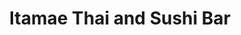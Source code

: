 ---
layout: place
title: "Itamae Thai and Sushi Bar"
permalink: /pennsylvania/pittsburgh/itamae-thai-and-sushi-bar.html
stateAbbr: PA
stateName: Pennsylvania
cityName: Pittsburgh
place_id: ChIJy1c2JOD3NIgRGMmNPXgbUmk
photos:
  - name: >-
      places/ChIJy1c2JOD3NIgRGMmNPXgbUmk/photos/AeeoHcKH5zg9xJEnjBuMrNva4Cr8rXFmxlceDd57L-HTbMwUfgnI7f6RJv_iat5xhTAfynvcmwgcqRleKMrd2Eqq2DCSarIJUn4kpAuYYtEMO8yRWHwjc1MMd59eCQgDLyfj49xc6MAx9gM_JmPlBUQy1gNAsjb0eJ1nn0RAFsQv-ZvBo0DbNnNdEEeQgpLfal_PvRaHhGdi5fvNQf8ZXWyIm5AjZxNt1S1khrxfAwH5wGK8gs_PQN4cVRl6IE4LOoAteyygQDvweAyvAr9jPKrNGV4LGsgckEpr_qRfo8snUxx_Vg
    widthPx: 1536
    heightPx: 2048
    authorAttributions:
      - displayName: Itamae Thai and Sushi Bar
        uri: https://maps.google.com/maps/contrib/114228252283751663422
        photoUri: >-
          https://lh3.googleusercontent.com/a-/ALV-UjVmyNYn3r4NyioQAbV2Q9qzPYLMkO6JRKlflG_jTk4bkLp5XbM=s100-p-k-no-mo
    flagContentUri: >-
      https://www.google.com/local/imagery/report/?cb_client=maps_api_places.places_api&image_key=!1e10!2sAF1QipOZtAxxHgHL_zoDnhxbJIFQ0aqgHHhPhvot47rh&hl=en-US
    googleMapsUri: >-
      https://www.google.com/maps/place//data=!3m4!1e2!3m2!1sAF1QipOZtAxxHgHL_zoDnhxbJIFQ0aqgHHhPhvot47rh!2e10!4m2!3m1!1s0x8834f7e0243657cb:0x69521b783d8dc918
  - name: >-
      places/ChIJy1c2JOD3NIgRGMmNPXgbUmk/photos/AeeoHcL93WqwDAh8SoUb-cNv2d1WuymQ1OzpBYLdabyuEJ_E-QbpTk-F3I5xxA2Rc1SysKGv2BBibF7pEywl165Ca2JQaHMaZ0KOqyhYTlnmDzdeOXDSARQNs3jMpO67vQVtpLmXo9DP5-gQAp8jx9dF2J-2zNd-WB6EA3xqyrLU7TqIyBhQ6v5IftHrJVZru30d7fiGStP4Sf43oVZjznA3vJiifpKkCrBv6P5SGMwznDfUpKwbVpwGkjVcx2lTG5IMrQwMRAF9yKtbzPhTVQboeJH--eWGczXP9aCdh4DYB61vh9tVmbxS0udlhLzWIxPD9Iuvz9obaQHaaBzktjt6ZUIpCPIrqOkcSG9W7GA9-Ki4ZY0Yyh65II5PTe-9G8nEUuukaaBhsL4BB56yL6XZXOu9KwtGbjy_00boX_JmxPOWq7sj
    widthPx: 3271
    heightPx: 1840
    authorAttributions:
      - displayName: Brenda Johannesen
        uri: https://maps.google.com/maps/contrib/111818219304589312101
        photoUri: >-
          https://lh3.googleusercontent.com/a-/ALV-UjX2wQcgJoXUIPoyqpzF62PgKbTDopTFjFaePzi0h5XVvbymTb_a=s100-p-k-no-mo
    flagContentUri: >-
      https://www.google.com/local/imagery/report/?cb_client=maps_api_places.places_api&image_key=!1e10!2sCIHM0ogKEICAgMDIiPfsvAE&hl=en-US
    googleMapsUri: >-
      https://www.google.com/maps/place//data=!3m4!1e2!3m2!1sCIHM0ogKEICAgMDIiPfsvAE!2e10!4m2!3m1!1s0x8834f7e0243657cb:0x69521b783d8dc918
  - name: >-
      places/ChIJy1c2JOD3NIgRGMmNPXgbUmk/photos/AeeoHcLJvvxKYPq7XHgwgv9NSIZ_wwY5yFeU-Hn7MStLiJ1lV6GDAIzBgx1J6ste8id4vwh9KOV6oK_r5cuoodbbtRVuh6Nth-IBoAKn62AytR-59ZeVA1jCGY7kUdlbPV9OEt309IZZmKciZ78QEIO6hgqLzQa1lkkkfsau9JUmDnyHAhSGZMwzQWlUj0xerqvoJAGSCKEPDIBp29IupQ5aKY-QGl8bRsfaONA0pvBPRnTg0GWYWStMb37uvW6YdMZ0nUw-2wti43E5jDtK_8JJdDIASlSi3l5wBUfb6qR43Qo7sw
    widthPx: 2880
    heightPx: 2304
    authorAttributions:
      - displayName: Itamae Thai and Sushi Bar
        uri: https://maps.google.com/maps/contrib/114228252283751663422
        photoUri: >-
          https://lh3.googleusercontent.com/a-/ALV-UjVmyNYn3r4NyioQAbV2Q9qzPYLMkO6JRKlflG_jTk4bkLp5XbM=s100-p-k-no-mo
    flagContentUri: >-
      https://www.google.com/local/imagery/report/?cb_client=maps_api_places.places_api&image_key=!1e10!2sAF1QipNpVHCwOReAfa9DPGvhxTvEPhTK7B1scMSw2lTL&hl=en-US
    googleMapsUri: >-
      https://www.google.com/maps/place//data=!3m4!1e2!3m2!1sAF1QipNpVHCwOReAfa9DPGvhxTvEPhTK7B1scMSw2lTL!2e10!4m2!3m1!1s0x8834f7e0243657cb:0x69521b783d8dc918
  - name: >-
      places/ChIJy1c2JOD3NIgRGMmNPXgbUmk/photos/AeeoHcJNMkJ-8avi-sycksd1-SFDpOzlOzZrcucIHnqRg8k4iq4sWtual_ajQ4w2MHqKKwE_u1m6We292IwTxYFLchPNxxPNxdUU07XbylFd4522Z0CIoL3AxFvJtScr3T9_wl8x58FmBv21I2HDyOPoIHgw4GVw137tu5VLwTLFXNB2lgL7rPLua-eSWXeeMlKLMyTPDOPE-Kj7p7SFbkcRuhmSy4mB64yiED9PQEmm2BLBpwG_Gm1X5fdaAfPnp0WNJfnr6612QvoUYHviaARxa5gXyIUHGtka7gV82edEwuLsmw
    widthPx: 2880
    heightPx: 2304
    authorAttributions:
      - displayName: Itamae Thai and Sushi Bar
        uri: https://maps.google.com/maps/contrib/114228252283751663422
        photoUri: >-
          https://lh3.googleusercontent.com/a-/ALV-UjVmyNYn3r4NyioQAbV2Q9qzPYLMkO6JRKlflG_jTk4bkLp5XbM=s100-p-k-no-mo
    flagContentUri: >-
      https://www.google.com/local/imagery/report/?cb_client=maps_api_places.places_api&image_key=!1e10!2sAF1QipPjrRLPo4gQGlIQO-VeaMfl-dsWW-Bwt201WhM4&hl=en-US
    googleMapsUri: >-
      https://www.google.com/maps/place//data=!3m4!1e2!3m2!1sAF1QipPjrRLPo4gQGlIQO-VeaMfl-dsWW-Bwt201WhM4!2e10!4m2!3m1!1s0x8834f7e0243657cb:0x69521b783d8dc918
  - name: >-
      places/ChIJy1c2JOD3NIgRGMmNPXgbUmk/photos/AeeoHcLW94ONNoN3GPZ47YBD7WIl-Tqm02EWv90GP2Fg8L-I42GY61Th3x21YYSl-OjZP_Yx54ya3IwPPn4X_94I3SiYw3sD5KK05SkYgCeAF7_ZexntB5x_sFKP1YM-xLl9V07ouE0mt7hTMrLpa2fOUiqhf86lV9XAj5di4P0fcwrV9nDegYMUiW6o2s6IBoH8aN5_J66wJq11AnuWCt0iaTFH-q1NR4JnBchH1q8-MO-JFcJjQnPM2JbRnXXkmhdh-fX7sA4iNgKeUAh5v7k-W7UEIel-mjfm7UN3GxB4ZcWwDg
    widthPx: 2880
    heightPx: 2304
    authorAttributions:
      - displayName: Itamae Thai and Sushi Bar
        uri: https://maps.google.com/maps/contrib/114228252283751663422
        photoUri: >-
          https://lh3.googleusercontent.com/a-/ALV-UjVmyNYn3r4NyioQAbV2Q9qzPYLMkO6JRKlflG_jTk4bkLp5XbM=s100-p-k-no-mo
    flagContentUri: >-
      https://www.google.com/local/imagery/report/?cb_client=maps_api_places.places_api&image_key=!1e10!2sAF1QipNd_gpme539ZPmuy35DcgDsnmPmWQ1T0V3w5Yzu&hl=en-US
    googleMapsUri: >-
      https://www.google.com/maps/place//data=!3m4!1e2!3m2!1sAF1QipNd_gpme539ZPmuy35DcgDsnmPmWQ1T0V3w5Yzu!2e10!4m2!3m1!1s0x8834f7e0243657cb:0x69521b783d8dc918
  - name: >-
      places/ChIJy1c2JOD3NIgRGMmNPXgbUmk/photos/AeeoHcKIuW95D8IQsbppxDW35brfLOA1rKxSq_--w5QUrmO5V4yI3pHrChKFKeM9Q1xXQUPIsEArd6C4Bq1Y86Hb7Lu-ya6kp_kv4w4M_55A2LTHSj0VuGSYhIbcNsv2eMgjGhkzft4QdHkKiLbwxINyoLVmsNVCEXqWqOzk7sTBKy4Ym7OcDfU1btNQ4xUsr3mjEcPX1-k2FnFBf26YZ3XcBxQbZpOIeXxMN4Aw3YmR_jOBfh_m5wv9cvKZ9h7RZfvGihoIC1cHnpENNlNKxwwuLeyvkgGqVP3auEBF-vu3yusz6Q
    widthPx: 2880
    heightPx: 2304
    authorAttributions:
      - displayName: Itamae Thai and Sushi Bar
        uri: https://maps.google.com/maps/contrib/114228252283751663422
        photoUri: >-
          https://lh3.googleusercontent.com/a-/ALV-UjVmyNYn3r4NyioQAbV2Q9qzPYLMkO6JRKlflG_jTk4bkLp5XbM=s100-p-k-no-mo
    flagContentUri: >-
      https://www.google.com/local/imagery/report/?cb_client=maps_api_places.places_api&image_key=!1e10!2sAF1QipM5EV3ioLQth-OHmJ0kydIMrCnKDqvwovJWYx3O&hl=en-US
    googleMapsUri: >-
      https://www.google.com/maps/place//data=!3m4!1e2!3m2!1sAF1QipM5EV3ioLQth-OHmJ0kydIMrCnKDqvwovJWYx3O!2e10!4m2!3m1!1s0x8834f7e0243657cb:0x69521b783d8dc918
  - name: >-
      places/ChIJy1c2JOD3NIgRGMmNPXgbUmk/photos/AeeoHcLqBlIMZQh9wgJruxVl8pLAFV8RRZhgtY3_ErziQdve3um418O7J8QZYaD4Y2mTZ-lZLTXgFYo_KMlpSQeSDueCWbNMgsPkdBmTtBrh449yJhVge5fB-NV4vPFLKvRf88GRbe_uvrQpau2mgPCe_2qoqc6JcKIgTYUP3SO7p3FMgjRnYYIWNv2dlamLgUU7SM4d-mbbdaf10ELak0mCDvZw1jmYRMCYn1kN8Ikh-xREi4AEvAJkDjO8_H5wHi-n1tVWSfsjCAMbmtwoIJtkmvRrmf57ucSMUBtCg6T2K-1CmQ
    widthPx: 2880
    heightPx: 2304
    authorAttributions:
      - displayName: Itamae Thai and Sushi Bar
        uri: https://maps.google.com/maps/contrib/114228252283751663422
        photoUri: >-
          https://lh3.googleusercontent.com/a-/ALV-UjVmyNYn3r4NyioQAbV2Q9qzPYLMkO6JRKlflG_jTk4bkLp5XbM=s100-p-k-no-mo
    flagContentUri: >-
      https://www.google.com/local/imagery/report/?cb_client=maps_api_places.places_api&image_key=!1e10!2sAF1QipOxPjFsN_qdGgZDTVfquLDQlVhm0DFjOYma_oy6&hl=en-US
    googleMapsUri: >-
      https://www.google.com/maps/place//data=!3m4!1e2!3m2!1sAF1QipOxPjFsN_qdGgZDTVfquLDQlVhm0DFjOYma_oy6!2e10!4m2!3m1!1s0x8834f7e0243657cb:0x69521b783d8dc918
  - name: >-
      places/ChIJy1c2JOD3NIgRGMmNPXgbUmk/photos/AeeoHcI2Qd9KWPDDf-wT2GnwtT6goyNVfexucukxFHANBp-qSQ8hamB14Lyc66O4UreKUhoMgTsKck0ZHdGcBCCgDA0pQTpfjbyCJ9Nw-e1X5bMiesIjbm0YdIwDh_DWp_GugQDV85w6ijkfxua5x3nCPeraiAYtxKqBiiU3e653it2BUN5FCY_DTKIn_bOFVLFfwzevqGLbCpWp6zMcWG8LlHFrt50ZjF-fCabbNxG1TixzR_Ab8p9Mf3UEAtPL2JQwXefCbiMW-Y2CK5gWLsjjPvbskRlpj-2djPjwjX4fidtKyXBROLEJti7iw-Zp2i0imOYRi4ynPtEhMbqXJ9hlOHsfVv-5efTkubUifnMRl9YaD9bxRRlht07tp5vs0sbSfXg07zAmVzSXCjhA2IiI4ABpjB1RATdA3BDuxXMQo4qNc6Zb
    widthPx: 3024
    heightPx: 4032
    authorAttributions:
      - displayName: Svetlana Bogdanova
        uri: https://maps.google.com/maps/contrib/108202999415547443319
        photoUri: >-
          https://lh3.googleusercontent.com/a/ACg8ocKLHt_E_ySWR6zp55jiRaM52umHu-0N2FOv9eV2fBDSD6qpRQ=s100-p-k-no-mo
    flagContentUri: >-
      https://www.google.com/local/imagery/report/?cb_client=maps_api_places.places_api&image_key=!1e10!2sCIHM0ogKEICAgMCIifKX-AE&hl=en-US
    googleMapsUri: >-
      https://www.google.com/maps/place//data=!3m4!1e2!3m2!1sCIHM0ogKEICAgMCIifKX-AE!2e10!4m2!3m1!1s0x8834f7e0243657cb:0x69521b783d8dc918
  - name: >-
      places/ChIJy1c2JOD3NIgRGMmNPXgbUmk/photos/AeeoHcImc_IPnWfAtF1SRuoe-VcjZGbrvl8nJ8kEWtst9SrJvd9-DDCf2qDNocQyi5OEhE8Q4vgFaHMeZvrK8LvCbpVleY8QX1UjPIQmZC25DYOUUmNoTC14XncTRr2qicPZWnpX1xuChNREOT2azKhn2BZGGxZpDYt-aXNQx4QBv5kAJ2oopDKLiX6SjNC3Wcl2UqwizfNOHOGg4Gb4cWiMPknG70j0uOlOs7Ib4Uh3Ci9mLxDhUtDjwQMbLAG-UabEVe4Y5YX5mE2hCBdOiNee-MSMB0Y4VmeZsH1Avxs5Vj39K2rJoqImbP3bjctP6FpaEgs3YaXNPfdRJ2E0Ua5JgZYOX0Xx-W58MQShifPr3AYkwi7Hg8_4C86wqCmDoNPjPD41kBE2BPQXlgZCTwEBB4UI1ZT7YC0WrPHmx4EvDL1cHQ
    widthPx: 2992
    heightPx: 2992
    authorAttributions:
      - displayName: Chris Tricarico
        uri: https://maps.google.com/maps/contrib/103449636871655374454
        photoUri: >-
          https://lh3.googleusercontent.com/a-/ALV-UjV2pG0lfonkT0Cmmf3Ln9MsHqGYYzdBkFLDRvzX0esXuYKtoRfo=s100-p-k-no-mo
    flagContentUri: >-
      https://www.google.com/local/imagery/report/?cb_client=maps_api_places.places_api&image_key=!1e10!2sCIHM0ogKEICAgICrqN_vEg&hl=en-US
    googleMapsUri: >-
      https://www.google.com/maps/place//data=!3m4!1e2!3m2!1sCIHM0ogKEICAgICrqN_vEg!2e10!4m2!3m1!1s0x8834f7e0243657cb:0x69521b783d8dc918
  - name: >-
      places/ChIJy1c2JOD3NIgRGMmNPXgbUmk/photos/AeeoHcIHiSnG0_MJ1trG1cyEuVtGtCriKGx5PtHpCAkCU5uyIH1IaNi_bHgFclR0T7_Vbb5Qr-FCaxxH7Zz72uBqW4PqKYspiKjJVjzo1fsnRInD4j0T4G7UbRZbp_iVf114vle-hAvS4V_b57VQ_BzL3iCpfVgNSGFsAdPXO0XSYaLsv2HAfNIfBcc0ifkkiYM77_6KdfdgpR8S6dYMwmsVP-x5bf2DTFcrxrZslnmSwdadK2VwxPC4W-TwTVfjNc3HMVVx2mvUmAumtozcXr34nez_AW__CO7waJ6XnTSsaWM_4swAjLLGXjuZ7vsgveGrCaVTdaXYEZeMw9_U3AISClctQUKXHLBgkpJl9cRk650ShyAxs8e58JMLI4PGsqyB3zWRNaZWM3zNrN1f2C8e-AdOg_TPe-PLZURLvPFgxpHGsJOd
    widthPx: 2992
    heightPx: 2992
    authorAttributions:
      - displayName: Chris Tricarico
        uri: https://maps.google.com/maps/contrib/103449636871655374454
        photoUri: >-
          https://lh3.googleusercontent.com/a-/ALV-UjV2pG0lfonkT0Cmmf3Ln9MsHqGYYzdBkFLDRvzX0esXuYKtoRfo=s100-p-k-no-mo
    flagContentUri: >-
      https://www.google.com/local/imagery/report/?cb_client=maps_api_places.places_api&image_key=!1e10!2sCIHM0ogKEICAgIDXrIGXrwE&hl=en-US
    googleMapsUri: >-
      https://www.google.com/maps/place//data=!3m4!1e2!3m2!1sCIHM0ogKEICAgIDXrIGXrwE!2e10!4m2!3m1!1s0x8834f7e0243657cb:0x69521b783d8dc918
address: 193 Castle Shannon Blvd, Pittsburgh, PA 15228, USA
street: 193 Castle Shannon Blvd
city: Pittsburgh
state: PA
zip: '15228'
country: USA
neighborhood: null
latitude: '40.377825'
longitude: '-80.040337'
accessibility_options:
  wheelchairAccessibleParking: false
  wheelchairAccessibleEntrance: true
  wheelchairAccessibleRestroom: true
  wheelchairAccessibleSeating: true
business_status: OPERATIONAL
name: Itamae Thai and Sushi Bar
google_maps_links:
  directionsUri: >-
    https://www.google.com/maps/dir//''/data=!4m7!4m6!1m1!4e2!1m2!1m1!1s0x8834f7e0243657cb:0x69521b783d8dc918!3e0
  placeUri: https://maps.google.com/?cid=7589158525315434776
  writeAReviewUri: >-
    https://www.google.com/maps/place//data=!4m3!3m2!1s0x8834f7e0243657cb:0x69521b783d8dc918!12e1
  reviewsUri: >-
    https://www.google.com/maps/place//data=!4m4!3m3!1s0x8834f7e0243657cb:0x69521b783d8dc918!9m1!1b1
  photosUri: >-
    https://www.google.com/maps/place//data=!4m3!3m2!1s0x8834f7e0243657cb:0x69521b783d8dc918!10e5
primary_type: Asian Restaurant
opening_hours:
  regular: null
  current: null
secondary_opening_hours:
  regular:
    weekdayDescriptions: null
    type: null
  current:
    weekdayDescriptions: null
    type: null
phone: (412) 345-8920
price_level: PRICE_LEVEL_MODERATE
price_range: $20 &ndash; $30
rating: '4.9'
rating_count: 107
website: https://www.itamaethaisushi.com/
description: null
reviews:
  - name: >-
      places/ChIJy1c2JOD3NIgRGMmNPXgbUmk/reviews/ChZDSUhNMG9nS0VJQ0FnTUNJaWZLWFdBEAE
    relativePublishTimeDescription: a week ago
    rating: 5
    text:
      text: >-
        Super fresh fish and delicious dishes all around. Family owned and
        operated business with friendly and caring employees. The restaurant is
        on a smaller side, so reservations might be wise on busy night. Parking
        might also be difficult to find on busy nights but this restaurant is
        totally worth it!
      languageCode: en
    originalText:
      text: >-
        Super fresh fish and delicious dishes all around. Family owned and
        operated business with friendly and caring employees. The restaurant is
        on a smaller side, so reservations might be wise on busy night. Parking
        might also be difficult to find on busy nights but this restaurant is
        totally worth it!
      languageCode: en
    authorAttribution:
      displayName: Svetlana Bogdanova
      uri: https://www.google.com/maps/contrib/108202999415547443319/reviews
      photoUri: >-
        https://lh3.googleusercontent.com/a/ACg8ocKLHt_E_ySWR6zp55jiRaM52umHu-0N2FOv9eV2fBDSD6qpRQ=s128-c0x00000000-cc-rp-mo
    publishTime: '2025-04-03T00:43:12.812918Z'
    flagContentUri: >-
      https://www.google.com/local/review/rap/report?postId=ChZDSUhNMG9nS0VJQ0FnTUNJaWZLWFdBEAE&d=17924085&t=1
    googleMapsUri: >-
      https://www.google.com/maps/reviews/data=!4m6!14m5!1m4!2m3!1sChZDSUhNMG9nS0VJQ0FnTUNJaWZLWFdBEAE!2m1!1s0x8834f7e0243657cb:0x69521b783d8dc918
  - name: >-
      places/ChIJy1c2JOD3NIgRGMmNPXgbUmk/reviews/ChZDSUhNMG9nS0VJQ0FnTURRM043M2VBEAE
    relativePublishTimeDescription: a month ago
    rating: 4
    text:
      text: >-
        Nice little establishment, though it's more of a takeout spot with
        limited seating. I visited on Valentine's Day, a Friday evening, so I
        expected some chaos. However, no one greeted us upon entry, and it
        turned into a bit of a free-for-all to get the attention of the
        waitstaff, whether for dine-in or takeout. We had finished plates and
        empty glasses on the edge of our table, making it easy for the
        waitresses to clear, but they walked past several times without picking
        them up or acknowledging us for a refill. The sushi was fresh and
        decent, but not great which is why I rate it 4 out of 5. We waited over
        1.5 hours for our meal. Hopefully, they’ll be better prepared for next
        Valentine’s Day to avoid the same confusion and delays.
      languageCode: en
    originalText:
      text: >-
        Nice little establishment, though it's more of a takeout spot with
        limited seating. I visited on Valentine's Day, a Friday evening, so I
        expected some chaos. However, no one greeted us upon entry, and it
        turned into a bit of a free-for-all to get the attention of the
        waitstaff, whether for dine-in or takeout. We had finished plates and
        empty glasses on the edge of our table, making it easy for the
        waitresses to clear, but they walked past several times without picking
        them up or acknowledging us for a refill. The sushi was fresh and
        decent, but not great which is why I rate it 4 out of 5. We waited over
        1.5 hours for our meal. Hopefully, they’ll be better prepared for next
        Valentine’s Day to avoid the same confusion and delays.
      languageCode: en
    authorAttribution:
      displayName: Phillip Strano
      uri: https://www.google.com/maps/contrib/100983098226246343858/reviews
      photoUri: >-
        https://lh3.googleusercontent.com/a/ACg8ocL4ysAft1_pc9t29jLYbzX0t3i7IzYIq6d9gdpG3Bgl3l936Q=s128-c0x00000000-cc-rp-mo-ba5
    publishTime: '2025-03-09T18:14:04.137454Z'
    flagContentUri: >-
      https://www.google.com/local/review/rap/report?postId=ChZDSUhNMG9nS0VJQ0FnTURRM043M2VBEAE&d=17924085&t=1
    googleMapsUri: >-
      https://www.google.com/maps/reviews/data=!4m6!14m5!1m4!2m3!1sChZDSUhNMG9nS0VJQ0FnTURRM043M2VBEAE!2m1!1s0x8834f7e0243657cb:0x69521b783d8dc918
  - name: >-
      places/ChIJy1c2JOD3NIgRGMmNPXgbUmk/reviews/ChZDSUhNMG9nS0VJQ0FnTURJaVBmc1hBEAE
    relativePublishTimeDescription: a week ago
    rating: 5
    text:
      text: >-
        Absolutely fantastic gem. Food is prepared so beautifully and the taste
        is spectacular. The Pittsburgh roll was a particular favorite, and the
        spring rolls are so fresh and crunchy. Highly recommend.
      languageCode: en
    originalText:
      text: >-
        Absolutely fantastic gem. Food is prepared so beautifully and the taste
        is spectacular. The Pittsburgh roll was a particular favorite, and the
        spring rolls are so fresh and crunchy. Highly recommend.
      languageCode: en
    authorAttribution:
      displayName: Brenda Johannesen
      uri: https://www.google.com/maps/contrib/111818219304589312101/reviews
      photoUri: >-
        https://lh3.googleusercontent.com/a-/ALV-UjX2wQcgJoXUIPoyqpzF62PgKbTDopTFjFaePzi0h5XVvbymTb_a=s128-c0x00000000-cc-rp-mo
    publishTime: '2025-04-06T14:55:51.406728Z'
    flagContentUri: >-
      https://www.google.com/local/review/rap/report?postId=ChZDSUhNMG9nS0VJQ0FnTURJaVBmc1hBEAE&d=17924085&t=1
    googleMapsUri: >-
      https://www.google.com/maps/reviews/data=!4m6!14m5!1m4!2m3!1sChZDSUhNMG9nS0VJQ0FnTURJaVBmc1hBEAE!2m1!1s0x8834f7e0243657cb:0x69521b783d8dc918
  - name: >-
      places/ChIJy1c2JOD3NIgRGMmNPXgbUmk/reviews/ChdDSUhNMG9nS0VJQ0FnTURBaExPXzN3RRAB
    relativePublishTimeDescription: 2 months ago
    rating: 5
    text:
      text: >-
        Sushi boat was beautiful & delicious. Super fresh and perfectly cut
        sashimi. The Thai iced tea is a must try 🧋


        Pictured: sushi boat 1, Mt. Lebanon roll, banana tempura & mango sticky
        rice 🍚 🥭


        I will definitely be back 💕
      languageCode: en
    originalText:
      text: >-
        Sushi boat was beautiful & delicious. Super fresh and perfectly cut
        sashimi. The Thai iced tea is a must try 🧋


        Pictured: sushi boat 1, Mt. Lebanon roll, banana tempura & mango sticky
        rice 🍚 🥭


        I will definitely be back 💕
      languageCode: en
    authorAttribution:
      displayName: Allyson Curry
      uri: https://www.google.com/maps/contrib/101684273660922051606/reviews
      photoUri: >-
        https://lh3.googleusercontent.com/a/ACg8ocIF7rlsHqvZdLQ-9PILaAKbUZkErJ_O14CfX-rGXM3m9Igo0Q=s128-c0x00000000-cc-rp-mo
    publishTime: '2025-02-07T00:53:25.035620Z'
    flagContentUri: >-
      https://www.google.com/local/review/rap/report?postId=ChdDSUhNMG9nS0VJQ0FnTURBaExPXzN3RRAB&d=17924085&t=1
    googleMapsUri: >-
      https://www.google.com/maps/reviews/data=!4m6!14m5!1m4!2m3!1sChdDSUhNMG9nS0VJQ0FnTURBaExPXzN3RRAB!2m1!1s0x8834f7e0243657cb:0x69521b783d8dc918
  - name: >-
      places/ChIJy1c2JOD3NIgRGMmNPXgbUmk/reviews/ChdDSUhNMG9nS0VJQ0FnTURJd08yUDZ3RRAB
    relativePublishTimeDescription: a week ago
    rating: 4
    text:
      text: >-
        My normal order to try any new Thai restaurant is Pad See-ew with
        chicken at 50% of heat scale and order of Crab Rangoon. The Pad See-ew
        was at medium heat and eating it was a little inconsistent with some
        bites being no heat and others being intense and Crab Rangoon was just
        too large for contents ratio and over fried. Overall just average and
        nothing memorable to makes me guaranteed to return, if I'm walking by in
        a few months and craving Thai or sushi I'll give them another shot as
        the staff is personable, location is convenient and the feel of
        everything is welcoming.


        The only real negative is the universal problem of price but I
        understand why they're set the way they are. So if you're thinking about
        a budget, check up to date menu prices first.
      languageCode: en
    originalText:
      text: >-
        My normal order to try any new Thai restaurant is Pad See-ew with
        chicken at 50% of heat scale and order of Crab Rangoon. The Pad See-ew
        was at medium heat and eating it was a little inconsistent with some
        bites being no heat and others being intense and Crab Rangoon was just
        too large for contents ratio and over fried. Overall just average and
        nothing memorable to makes me guaranteed to return, if I'm walking by in
        a few months and craving Thai or sushi I'll give them another shot as
        the staff is personable, location is convenient and the feel of
        everything is welcoming.


        The only real negative is the universal problem of price but I
        understand why they're set the way they are. So if you're thinking about
        a budget, check up to date menu prices first.
      languageCode: en
    authorAttribution:
      displayName: Nick Elzer
      uri: https://www.google.com/maps/contrib/116707012249899411480/reviews
      photoUri: >-
        https://lh3.googleusercontent.com/a-/ALV-UjV0XARdaU69__Y353YIRW9kx5AQdefaLkLV5BW8qrAD2KbiYwPy=s128-c0x00000000-cc-rp-mo-ba4
    publishTime: '2025-04-06T03:55:24.430968Z'
    flagContentUri: >-
      https://www.google.com/local/review/rap/report?postId=ChdDSUhNMG9nS0VJQ0FnTURJd08yUDZ3RRAB&d=17924085&t=1
    googleMapsUri: >-
      https://www.google.com/maps/reviews/data=!4m6!14m5!1m4!2m3!1sChdDSUhNMG9nS0VJQ0FnTURJd08yUDZ3RRAB!2m1!1s0x8834f7e0243657cb:0x69521b783d8dc918
parking_options:
  freeStreetParking: true
payment_options:
  acceptsCreditCards: true
  acceptsDebitCards: true
  acceptsCashOnly: false
  acceptsNfc: true
allow_dogs: null
curbside_pickup: false
delivery: true
dine_in: true
good_for_children: true
good_for_groups: null
good_for_sports: false
live_music: false
menu_for_children: true
outdoor_seating: null
reservable: true
restroom: true
serves_beer: null
serves_breakfast: null
serves_brunch: null
serves_cocktails: null
serves_coffee: null
serves_dinner: true
serves_dessert: true
serves_lunch: true
serves_vegetarian_food: true
serves_wine: null
takeout: true

---